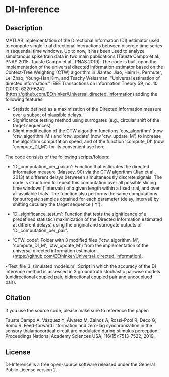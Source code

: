 # DI-Inference

## Description

MATLAB implementation of the Directional Information (DI) estimator used to compute single-trial directional interactions between discrete time series in sequential time windows. Up to now, it has been used  to analyze simultanous spike train data in two  main publications (Tauste Campo et al., PNAS 2015: Tauste Campo et al., PNAS 2019). The code is built upon the implementation of the universal directed information estimator based on the Context-Tree Weighting (CTW) algorithm in Jiantao Jiao, Haim H. Permuter, Lei Zhao, Young-Han Kim, and Tsachy Weissman. "Universal estimation of directed information." IEEE Transactions on Information Theory 59, no. 10 (2013): 6220-6242 (https://github.com/EEthinker/Universal_directed_information) adding the following features:

- Statistic defined as a maximization of the Directed Information measure over a subset of plausible delays.
- Significance testing method using surrogates (e.g., circular shift of the target sequences).
- Slight modification of the CTW algorithm functions 'ctw_algorithm' (now 'ctw_algorithm_M') and 'ctw_update' (now 'ctw_update_M') to increase the algorithm computation speed, and of the function 'compute_DI' (now 'compute_DI_M') for its convenient use here.

The code consists of the following scripts/folders:

- 'DI_computation_per_pair.m': Function that estimates the directed information measure (Massey, 90) via the CTW algorithm (Jiao et al., 2013) at different delays betweeen simultaneously discrete signals. The code is structured to repeat this computation over all possible slicing time windows ('intervals) of a given length within a fixed trial, and over all available trials. The function also performs the same computations for surrogate samples obtained for each parameter (delay, interval) by shifting circulary the target sequence ('Y').

- 'DI_significance_test.m': Function that tests the significance of a predefined statistic (maximization of the Directed Information estimated at different delays) using the original and surrogate outputs of 'DI_computation_per_pair'.

- 'CTW_code': Folder with 3 modified files ('ctw_algorithm_M', 'compute_DI_M', 'ctw_update_M') from the implementation of the universal directed information estimator (https://github.com/EEthinker/Universal_directed_information). 

-'Test_file_3_simulated models.m': Script in which the accuracy of the DI inference method is assessed in 3 groundtruth stochastic pairwise models (unidirectional coupled pair, bidirectional coupled pair and uncouplued pair). 


## Citation
If you use the source code, please make sure to reference the paper:

Tauste Campo A, Vázquez Y, Álvarez M, Zainos A, Rossi-Pool R, Deco G, Romo R.  Feed-forward information and zero-lag synchronization in the sensory thalamocortical circuit are modulated during stimulus perception. Proceedings National Academy Sciences USA, 116(15):7513-7522, 2019.


## License
DI-Inference is a free open-source software released under the General Public License version 2.
